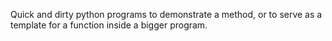 Quick and dirty python programs to demonstrate a method, or to serve as a template for a function inside a bigger program.
